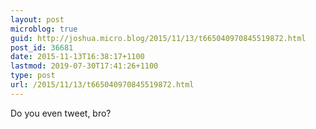 ```yaml
---
layout: post
microblog: true
guid: http://joshua.micro.blog/2015/11/13/t665040970845519872.html
post_id: 36681
date: 2015-11-13T16:38:17+1100
lastmod: 2019-07-30T17:41:26+1100
type: post
url: /2015/11/13/t665040970845519872.html
---
```

Do you even tweet, bro?
